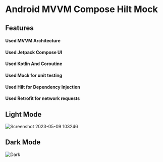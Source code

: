 # Android MVVM Compose Hilt Mock

## Features
#### Used MVVM Architecture
#### Used Jetpack Compose UI
#### Used Kotlin And Coroutine
#### Used Mock for unit testing 
#### Used Hilt for Dependency Injection
#### Used Retrofit for network requests




## Light Mode 
![Screenshot 2023-05-09 103246](https://github.com/RajeshBarailiAndroid/20230509-NYSchool-BarailiRajesh/assets/132971209/67028e08-f196-4b40-94d3-8c75eef98911)


## Dark Mode

![Dark](https://github.com/RajeshBarailiAndroid/20230509-NYSchool-BarailiRajesh/assets/132971209/bf4c6063-c69d-4a9e-a960-bd535c72d000)

